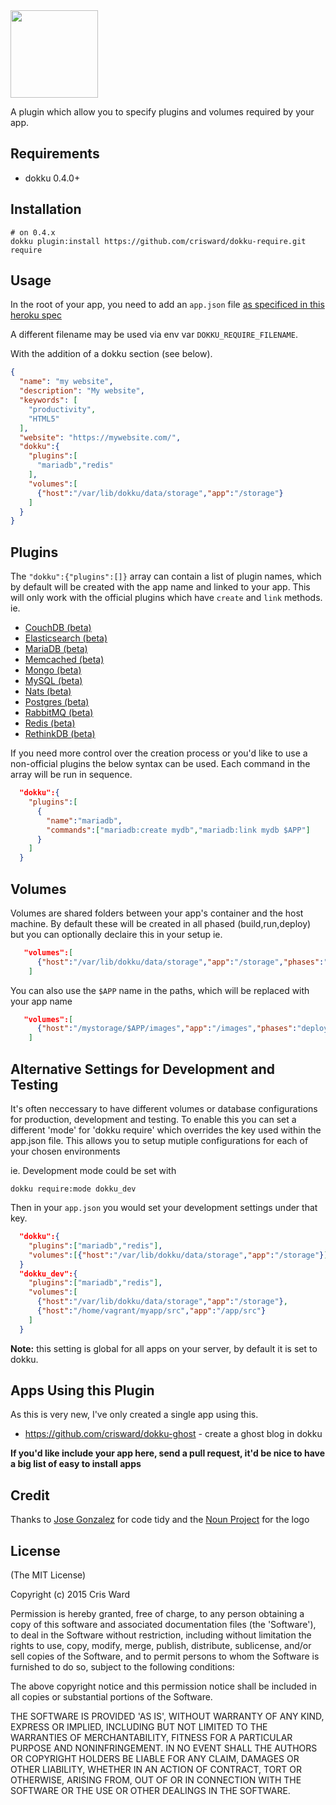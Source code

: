 <img src="https://cdn.rawgit.com/crisward/dokku-require/master/require-logo.svg" height="140"/>

A plugin which allow you to specify plugins and volumes
required by your app.

## Requirements

* dokku 0.4.0+

## Installation

```
# on 0.4.x
dokku plugin:install https://github.com/crisward/dokku-require.git require
```

## Usage

In the root of your app, you need to add an `app.json` file [as specificed in this heroku spec](https://devcenter.heroku.com/articles/app-json-schema#schema-reference)

A different filename may be used via env var `DOKKU_REQUIRE_FILENAME`.

With the addition of a dokku section (see below).

```json
{
  "name": "my website",
  "description": "My website",
  "keywords": [
    "productivity",
    "HTML5"
  ],
  "website": "https://mywebsite.com/",
  "dokku":{
    "plugins":[
      "mariadb","redis"
    ],
    "volumes":[
      {"host":"/var/lib/dokku/data/storage","app":"/storage"}
    ]
  }
}
```

## Plugins

The `"dokku":{"plugins":[]}` array can contain a list of plugin names, which
by default will be created with the app name and linked to your app.
This will only work with the official plugins which have `create` and `link` methods.
ie.

* [CouchDB (beta)](https://github.com/dokku/dokku-couchdb)
* [Elasticsearch (beta)](https://github.com/dokku/dokku-elasticsearch-plugin)
* [MariaDB (beta)](https://github.com/dokku/dokku-mariadb-plugin)
* [Memcached (beta)](https://github.com/dokku/dokku-memcached-plugin)
* [Mongo (beta)](https://github.com/dokku/dokku-mongo-plugin)
* [MySQL (beta)](https://github.com/dokku/dokku-mysql-plugin)
* [Nats (beta)](https://github.com/dokku/dokku-nats)
* [Postgres (beta)](https://github.com/dokku/dokku-postgres-plugin)
* [RabbitMQ (beta)](https://github.com/dokku/dokku-rabbitmq-plugin)
* [Redis (beta)](https://github.com/dokku/dokku-redis-plugin)
* [RethinkDB (beta)](https://github.com/dokku/dokku-rethinkdb-plugin)

If you need more control over the creation process or you'd like to use
a non-official plugins the below syntax can be used. Each command in the
array will be run in sequence.

```json
  "dokku":{
    "plugins":[
      {
        "name":"mariadb",
        "commands":["mariadb:create mydb","mariadb:link mydb $APP"]
      }
    ]
  }
```

## Volumes

Volumes are shared folders between your app's container and the host machine.
By default these will be created in all phased (build,run,deploy) but you can optionally declaire this in your setup
ie.
```json
   "volumes":[
      {"host":"/var/lib/dokku/data/storage","app":"/storage","phases":"build,deploy"}
    ]
```
You can also use the `$APP` name in the paths, which will be replaced with your app name
```json
   "volumes":[
      {"host":"/mystorage/$APP/images","app":"/images","phases":"deploy"}
    ]
```



## Alternative Settings for Development and Testing

It's often neccessary to have different volumes or database configurations
for production, development and testing. To enable this you can set a different 'mode'
for 'dokku require' which overrides the key used within the app.json file.
This allows you to setup mutiple configurations for each of your chosen environments

ie. Development mode could be set with
```
dokku require:mode dokku_dev
```
Then in your `app.json` you would set your development settings under that key.

```json
  "dokku":{
    "plugins":["mariadb","redis"],
    "volumes":[{"host":"/var/lib/dokku/data/storage","app":"/storage"}]
  }
  "dokku_dev":{
    "plugins":["mariadb","redis"],
    "volumes":[
      {"host":"/var/lib/dokku/data/storage","app":"/storage"},
      {"host":"/home/vagrant/myapp/src","app":"/app/src"}
    ]
  }
```

**Note:** this setting is global for all apps on your server, by default it is set to dokku.


## Apps Using this Plugin

As this is very new, I've only created a single app using this.

* https://github.com/crisward/dokku-ghost - create a ghost blog in dokku

**If you'd like include your app here, send a pull request, it'd be nice to have a big list of easy to install apps**

## Credit


Thanks to [Jose Gonzalez](https://github.com/josegonzalez) for code tidy
and the [Noun Project](https://thenounproject.com/) for the logo

## License

(The MIT License)

Copyright (c) 2015 Cris Ward

Permission is hereby granted, free of charge, to any person obtaining a copy of this software and associated documentation files (the 'Software'), to deal in the Software without restriction, including without limitation the rights to use, copy, modify, merge, publish, distribute, sublicense, and/or sell copies of the Software, and to permit persons to whom the Software is furnished to do so, subject to the following conditions:

The above copyright notice and this permission notice shall be included in all copies or substantial portions of the Software.

THE SOFTWARE IS PROVIDED 'AS IS', WITHOUT WARRANTY OF ANY KIND, EXPRESS OR IMPLIED, INCLUDING BUT NOT LIMITED TO THE WARRANTIES OF MERCHANTABILITY, FITNESS FOR A PARTICULAR PURPOSE AND NONINFRINGEMENT. IN NO EVENT SHALL THE AUTHORS OR COPYRIGHT HOLDERS BE LIABLE FOR ANY CLAIM, DAMAGES OR OTHER LIABILITY, WHETHER IN AN ACTION OF CONTRACT, TORT OR OTHERWISE, ARISING FROM, OUT OF OR IN CONNECTION WITH THE SOFTWARE OR THE USE OR OTHER DEALINGS IN THE SOFTWARE.
